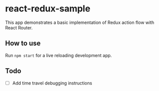 # react-redux-sample

This app demonstrates a basic implementation of Redux action flow with React Router. 

## How to use

Run `npm start` for a live reloading development app.

## Todo

* [ ] Add time travel debugging instructions
